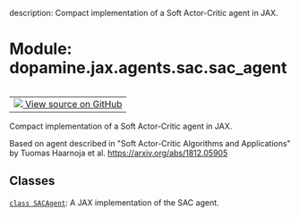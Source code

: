 description: Compact implementation of a Soft Actor-Critic agent in JAX.

<div itemscope itemtype="http://developers.google.com/ReferenceObject">
<meta itemprop="name" content="dopamine.jax.agents.sac.sac_agent" />
<meta itemprop="path" content="Stable" />
</div>

# Module: dopamine.jax.agents.sac.sac_agent

<!-- Insert buttons and diff -->

<table class="tfo-notebook-buttons tfo-api nocontent" align="left">
<td>
  <a target="_blank" href="https://github.com/google/dopamine/tree/master/dopamine/jax/agents/sac/sac_agent.py">
    <img src="https://www.tensorflow.org/images/GitHub-Mark-32px.png" />
    View source on GitHub
  </a>
</td>
</table>



Compact implementation of a Soft Actor-Critic agent in JAX.


Based on agent described in
  "Soft Actor-Critic Algorithms and Applications"
  by Tuomas Haarnoja et al.
  https://arxiv.org/abs/1812.05905

## Classes

[`class SACAgent`](../../../../dopamine/jax/agents/sac/sac_agent/SACAgent.md): A JAX implementation of the SAC agent.

